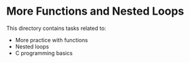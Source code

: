 # More Functions and Nested Loops
This directory contains tasks related to:
- More practice with functions
- Nested loops
- C programming basics
